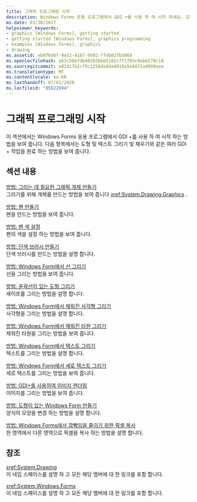 ```yaml
---
title: 그래픽 프로그래밍 시작
description: Windows Forms 응용 프로그램에서 GDI +를 사용 하 여 시작 하세요. 도형 및 텍스트 그리기 및 채우기와 같은 여러 GDI + 작업을 완료 하는 방법에 대해 알아봅니다.
ms.date: 03/30/2017
helpviewer_keywords:
- graphics [Windows Forms], getting started
- getting started [Windows Forms], graphics programming
- examples [Windows Forms], graphics
- drawing
ms.assetid: eb0f6d6f-9e52-4167-9592-ff4b82fb5869
ms.openlocfilehash: a61c56b7db40203bbb5102c7f1703c9ab6578c18
ms.sourcegitcommit: e02d17b2cf9c1258dadda4810a5e6072a0089aee
ms.translationtype: MT
ms.contentlocale: ko-KR
ms.lasthandoff: 07/01/2020
ms.locfileid: "85622694"
---
```

# <a name="getting-started-with-graphics-programming"></a>그래픽 프로그래밍 시작
이 섹션에서는 Windows Forms 응용 프로그램에서 GDI +를 사용 하 여 시작 하는 방법을 보여 줍니다. 다음 항목에서는 도형 및 텍스트 그리기 및 채우기와 같은 여러 GDI + 작업을 완료 하는 방법을 보여 줍니다.  
  
## <a name="in-this-section"></a>섹션 내용  
 [방법: 그리는 데 필요한 그래픽 개체 만들기](how-to-create-graphics-objects-for-drawing.md)  
 그리기를 위해 개체를 만드는 방법을 보여 줍니다 <xref:System.Drawing.Graphics> .  
  
 [방법: 펜 만들기](how-to-create-a-pen.md)  
 펜을 만드는 방법을 보여 줍니다.  
  
 [방법: 펜 색 설정](how-to-set-the-color-of-a-pen.md)  
 펜의 색을 설정 하는 방법을 보여 줍니다.  
  
 [방법: 단색 브러시 만들기](how-to-create-a-solid-brush.md)  
 단색 브러시를 만드는 방법을 설명 합니다.  
  
 [방법: Windows Form에서 선 그리기](how-to-draw-a-line-on-a-windows-form.md)  
 선을 그리는 방법을 보여 줍니다.  
  
 [방법: 윤곽선이 있는 도형 그리기](how-to-draw-an-outlined-shape.md)  
 셰이프를 그리는 방법을 설명 합니다.  
  
 [방법: Windows Form에서 채워진 사각형 그리기](how-to-draw-a-filled-rectangle-on-a-windows-form.md)  
 사각형을 그리는 방법을 설명 합니다.  
  
 [방법: Windows Form에서 채워진 타원 그리기](how-to-draw-a-filled-ellipse-on-a-windows-form.md)  
 채워진 타원을 그리는 방법을 보여 줍니다.  
  
 [방법: Windows Form에서 텍스트 그리기](how-to-draw-text-on-a-windows-form.md)  
 텍스트를 그리는 방법을 설명 합니다.  
  
 [방법: Windows Form에서 세로 텍스트 그리기](how-to-draw-vertical-text-on-a-windows-form.md)  
 세로 텍스트를 그리는 방법을 보여 줍니다.  
  
 [방법: GDI+를 사용하여 이미지 렌더링](how-to-render-images-with-gdi.md)  
 이미지를 그리는 방법을 보여 줍니다.  
  
 [방법: 도형이 있는 Windows Form 만들기](how-to-create-a-shaped-windows-form.md)  
 양식의 모양을 변경 하는 방법을 설명 합니다.  
  
 [방법: Windows Forms에서 깜빡임을 줄이기 위한 픽셀 복사](how-to-copy-pixels-for-reducing-flicker-in-windows-forms.md)  
 한 영역에서 다른 영역으로 픽셀을 복사 하는 방법을 설명 합니다.  
  
## <a name="reference"></a>참조  
 <xref:System.Drawing>  
 이 네임 스페이스를 설명 하 고 모든 해당 멤버에 대 한 링크를 포함 합니다.  
  
 <xref:System.Windows.Forms>  
 이 네임 스페이스를 설명 하 고 모든 해당 멤버에 대 한 링크를 포함 합니다.
